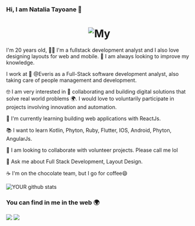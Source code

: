 ### Hi, I am Natalia Tayoane 👋

<h1 align="center">
  <img alt="My" title="#My" src="./assets/banner.gif" />
</h1>

I'm 20 years old, 👨‍💻 I'm a fullstack development analyst and I also love designing layouts for web and mobile. 🧐 I am always looking to improve my knowledge.

I work at 💼 @Everis as a Full-Stack software development analyst, also taking care of people management and development.

🤓 I am very interested in 🤝 collaborating and building digital solutions that solve real world problems 🌍. I would love to voluntarily participate in projects involving innovation and automation.

🚀 I'm currently learning building web applications with ReactJs.

📚 I want to learn Kotlin, Phyton, Ruby, Flutter, IOS, Android, Phyton, AngularJs.

👯 I am looking to collaborate with volunteer projects. Please call me lol

💬 Ask me about Full Stack Development, Layout Design.

☕ I'm on the chocolate team, but I go for coffee😄


![YOUR github stats](https://github-readme-stats.vercel.app/api?username=Natayoane)

<h3> You can find in me in the web 🌍</h3>

[<img src="https://img.shields.io/badge/linkedin-%230077B5.svg?&style=for-the-badge&logo=linkedin&logoColor=white" />](https://www.linkedin.com/in/natalia-tayoane/) 
[<img src = "https://img.shields.io/badge/instagram-%23E4405F.svg?&style=for-the-badge&logo=instagram&logoColor=white">](https://www.instagram.com/tayoane_borges/) 
